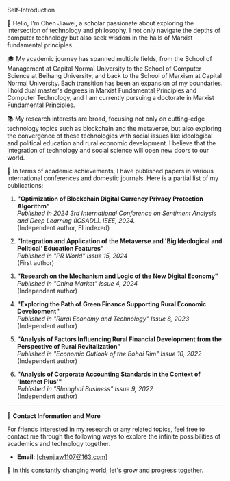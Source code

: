 Self-Introduction

👋 Hello, I'm Chen Jiawei, a scholar passionate about exploring the intersection of technology and philosophy. I not only navigate the depths of computer technology but also seek wisdom in the halls of Marxist fundamental principles.

🎓 My academic journey has spanned multiple fields, from the School of Management at Capital Normal University to the School of Computer Science at Beihang University, and back to the School of Marxism at Capital Normal University. Each transition has been an expansion of my boundaries. I hold dual master's degrees in Marxist Fundamental Principles and Computer Technology, and I am currently pursuing a doctorate in Marxist Fundamental Principles.

📚 My research interests are broad, focusing not only on cutting-edge technology topics such as blockchain and the metaverse, but also exploring the convergence of these technologies with social issues like ideological and political education and rural economic development. I believe that the integration of technology and social science will open new doors to our world.

📝 In terms of academic achievements, I have published papers in various international conferences and domestic journals. Here is a partial list of my publications:

1. **"Optimization of Blockchain Digital Currency Privacy Protection Algorithm"**  
   _Published in 2024 3rd International Conference on Sentiment Analysis and Deep Learning (ICSADL). IEEE, 2024._  
   (Independent author, EI indexed)

2. **"Integration and Application of the Metaverse and 'Big Ideological and Political' Education Features"**  
   _Published in "PR World" Issue 15, 2024_  
   (First author)

3. **"Research on the Mechanism and Logic of the New Digital Economy"**  
   _Published in "China Market" Issue 4, 2024_  
   (Independent author)

4. **"Exploring the Path of Green Finance Supporting Rural Economic Development"**  
   _Published in "Rural Economy and Technology" Issue 8, 2023_  
   (Independent author)

5. **"Analysis of Factors Influencing Rural Financial Development from the Perspective of Rural Revitalization"**  
   _Published in "Economic Outlook of the Bohai Rim" Issue 10, 2022_  
   (Independent author)

6. **"Analysis of Corporate Accounting Standards in the Context of 'Internet Plus'"**  
   _Published in "Shanghai Business" Issue 9, 2022_  
   (Independent author)

---

🔗 **Contact Information and More**

For friends interested in my research or any related topics, feel free to contact me through the following ways to explore the infinite possibilities of academics and technology together.

- **Email**: [chenjiaw1107@163.com]


🌱 In this constantly changing world, let's grow and progress together.


